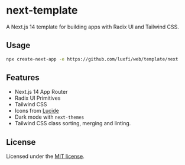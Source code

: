 # next-template

A Next.js 14 template for building apps with Radix UI and Tailwind CSS.

## Usage

```bash
npx create-next-app -e https://github.com/luxfi/web/template/next
```

## Features

- Next.js 14 App Router
- Radix UI Primitives
- Tailwind CSS
- Icons from [Lucide](https://lucide.dev)
- Dark mode with `next-themes`
- Tailwind CSS class sorting, merging and linting.

## License

Licensed under the [MIT license](https://github.com/luxdefi/ui/blob/main/LICENSE.md).
